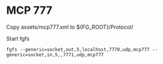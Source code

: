 # MCP 777

Copy assets/mcp777.xml to ${FG_ROOT}/Protocol/

Start fgfs

    fgfs --generic=socket,out,5,localhost,7770,udp,mcp777 --generic=socket,in,5,,7771,udp,mcp777
